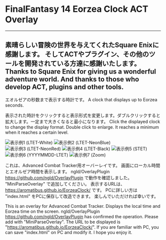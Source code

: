 # FinalFantasy 14 Eorzea Clock ACT Overlay
-------------------------------------------------------------------------------------
素晴らしい冒険の世界を与えてくれたSquare Enixに感謝します。
そしてACTやプラグイン、その他のツールを開発されている方達に感謝いたします。
Thanks to Square Enix for giving us a wonderful adventure world.
And thanks to those who develop ACT, plugins and other tools.
-------------------------------------------------------------------------------------
エオルゼアの秒数まで表示する時計です。
A clock that displays up to Eorzea seconds.

表示された時計をクリックすると表示形式を変更します。ダブルクリックすると拡大します。一定まで大きくなると最小になります。
Click the displayed clock to change the display format. Double click to enlarge. It reaches a minimum when it reaches a certain level.

![表示例1 (LTET-White)](https://user-images.githubusercontent.com/54123288/73815429-53805600-4829-11ea-9c61-77e8e3261ddf.png)
![表示例2 (LTET-NeonBlue)](https://user-images.githubusercontent.com/54123288/73815433-554a1980-4829-11ea-88b4-2cc1ec360c39.png)
![表示例3 (LTET-NeonRed)](https://user-images.githubusercontent.com/54123288/73815436-5713dd00-4829-11ea-911d-dc327883a706.png)
![表示例4 (LTET-Black)](https://user-images.githubusercontent.com/54123288/73815443-58dda080-4829-11ea-9040-c12dd2948a25.png)
![表示例5 (STET)](https://user-images.githubusercontent.com/54123288/73815447-5bd89100-4829-11ea-80ed-051cc8039033.png)
![表示例6 (YYYYMMDD-LTET)](https://user-images.githubusercontent.com/54123288/73815450-5da25480-4829-11ea-9cca-5f145589b69d.png)
![表示例7 (Zoom)](https://user-images.githubusercontent.com/54123288/73815454-5f6c1800-4829-11ea-8d39-bfde8d709774.png)

これは、Advanced Combat Tracker用オーバーレイです。
画面にローカル時間とエオルゼア時間を表示します。
ngld/OverlayPlugin https://github.com/ngld/OverlayPlugin で動作を確認しました。
"MiniParseOverlay" で追加してください。
表示するURLは、https://aromatibus.github.io/EorzeaClock/ です。
PCに詳しい方は "index.html" をPCに保存して改造できます。
楽しんでいただければ幸いです。


This is an overlay for Advanced Combat Tracker.
Displays the local time and Eorzea time on the screen.
ngld/OverlayPlugin https://github.com/ngld/OverlayPlugin has confirmed the operation.
Please add with "MiniParseOverlay".
The URL to be displayed is "https://aromatibus.github.io/EorzeaClock/".
If you are familiar with PC, you can save "index.html" on PC and modify it.
I hope you enjoy it.
